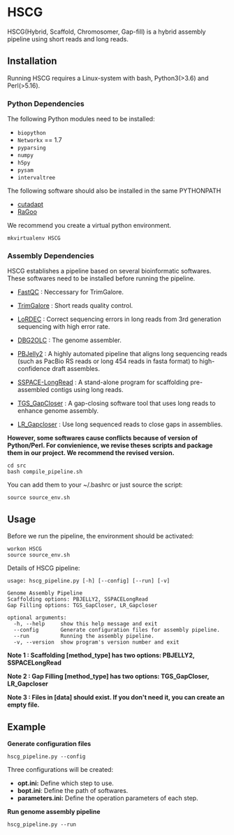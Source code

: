 # HSCG

HSCG(Hybrid, Scaffold, Chromosomer, Gap-fill) is a hybrid assembly pipeline using short reads and long reads.



## Installation

Running HSCG requires a Linux-system with bash, Python3(>3.6) and Perl(>5.16). 



### Python Dependencies




The following Python modules need to be installed:

* `biopython`
* `Networkx`  == 1.7
* `pyparsing`
* `numpy`
* `h5py`
* `pysam`
* `intervaltree`



The following software should also be installed in the same PYTHONPATH

* [cutadapt](https://github.com/marcelm/cutadapt)
* [RaGoo](https://github.com/malonge/RaGOO)



We recommend you create a virtual python environment.


```
mkvirtualenv HSCG
```



### Assembly Dependencies

HSCG establishes a pipeline based on several bioinformatic softwares. These softwares need to be installed before running the pipeline.

* [FastQC](https://github.com/s-andrews/FastQC) : Neccessary for TrimGalore.

* [TrimGalore](https://github.com/FelixKrueger/TrimGalore) : Short reads quality control.
* [LoRDEC](http://www.atgc-montpellier.fr/lordec/) : Correct sequencing errors in long reads from 3rd generation sequencing with high error rate.
* [DBG2OLC](https://github.com/yechengxi/DBG2OLC) : The genome assembler.
* [PBJelly2](https://sourceforge.net/p/pb-jelly/wiki/Home/) : A highly automated pipeline that aligns long sequencing reads (such as PacBio RS reads or long 454 reads in fasta format) to high-confidence draft assembles.
* [SSPACE-LongRead](https://hpc.ilri.cgiar.org/sspace-longread-software) : A stand-alone program for scaffolding pre-assembled contigs using long reads.
* [TGS_GapCloser](https://github.com/BGI-Qingdao/TGS-GapCloser) : A gap-closing software tool that uses long reads to enhance genome assembly.
* [LR_Gapcloser](https://github.com/CAFS-bioinformatics/LR_Gapcloser) : Use long sequenced reads to close gaps in assemblies.



**However, some softwares cause conflicts because of version of Python/Perl. For convienience, we revise theses scripts and package them in our project. We recommend the revised version.**

```shell
cd src
bash compile_pipeline.sh
```

You can add them to your ~/.bashrc or just source the script:

```shell
source source_env.sh
```



## Usage

Before we run the pipeline, the environment should be activated:

```shell
workon HSCG
source source_env.sh
```

Details of HSCG pipeline:

```
usage: hscg_pipeline.py [-h] [--config] [--run] [-v]

Genome Assembly Pipeline
Scaffolding options: PBJELLY2, SSPACELongRead
Gap Filling options: TGS_GapCloser, LR_Gapcloser

optional arguments:
  -h, --help     show this help message and exit
  --config       Generate configuration files for assembly pipeline.
  --run          Running the assembly pipeline.
  -v, --version  show program's version number and exit
```

**Note 1 : Scaffolding [method_type] has two options: PBJELLY2, SSPACELongRead**  

**Note 2 : Gap Filling [method_type] has two options: TGS_GapCloser, LR_Gapcloser**  

**Note 3 : Files in [data] should exist. If you don't need it, you can create an empty file.**  



## Example

**Generate configuration files**

```shell
hscg_pipeline.py --config
```

Three configurations will be created:

* **opt.ini:** Define which step to use.
* **bopt.ini**: Define the path of softwares.
* **parameters.ini:** Define the operation parameters of each step.



**Run genome assembly pipeline**

```shell
hscg_pipeline.py --run
```


